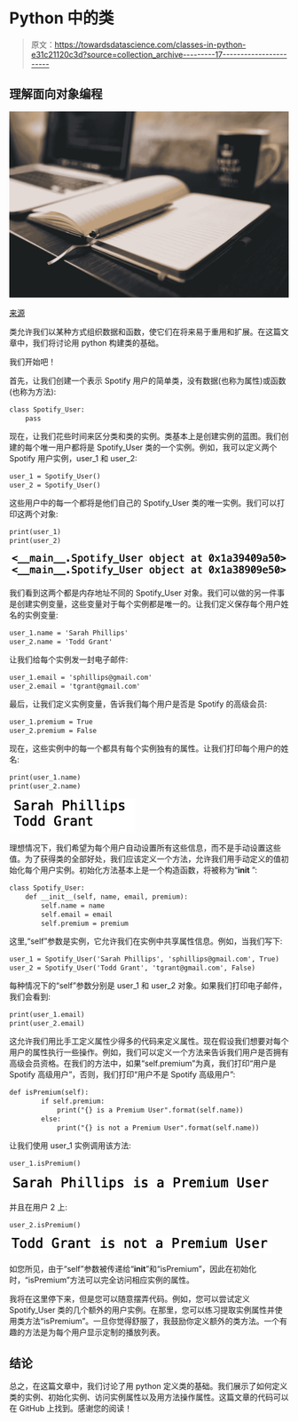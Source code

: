 # Python 中的类

> 原文：<https://towardsdatascience.com/classes-in-python-e31c21120c3d?source=collection_archive---------17----------------------->

## 理解面向对象编程

![](img/abd52cc5cef559cb15645b0249cdf640.png)

[来源](https://www.pexels.com/photo/coffee-notebook-writing-computer-34601/)

类允许我们以某种方式组织数据和函数，使它们在将来易于重用和扩展。在这篇文章中，我们将讨论用 python 构建类的基础。

我们开始吧！

首先，让我们创建一个表示 Spotify 用户的简单类，没有数据(也称为属性)或函数(也称为方法):

```
class Spotify_User:
    pass
```

现在，让我们花些时间来区分类和类的实例。类基本上是创建实例的蓝图。我们创建的每个唯一用户都将是 Spotify_User 类的一个实例。例如，我可以定义两个 Spotify 用户实例，user_1 和 user_2:

```
user_1 = Spotify_User()
user_2 = Spotify_User()
```

这些用户中的每一个都将是他们自己的 Spotify_User 类的唯一实例。我们可以打印这两个对象:

```
print(user_1)
print(user_2)
```

![](img/64238b5dd7eed9ac3fd0701a05eb80c6.png)

我们看到这两个都是内存地址不同的 Spotify_User 对象。我们可以做的另一件事是创建实例变量，这些变量对于每个实例都是唯一的。让我们定义保存每个用户姓名的实例变量:

```
user_1.name = 'Sarah Phillips'
user_2.name = 'Todd Grant'
```

让我们给每个实例发一封电子邮件:

```
user_1.email = 'sphillips@gmail.com'
user_2.email = 'tgrant@gmail.com'
```

最后，让我们定义实例变量，告诉我们每个用户是否是 Spotify 的高级会员:

```
user_1.premium = True
user_2.premium = False
```

现在，这些实例中的每一个都具有每个实例独有的属性。让我们打印每个用户的姓名:

```
print(user_1.name)
print(user_2.name)
```

![](img/213833278d3c4191711495be02349d6a.png)

理想情况下，我们希望为每个用户自动设置所有这些信息，而不是手动设置这些值。为了获得类的全部好处，我们应该定义一个方法，允许我们用手动定义的值初始化每个用户实例。初始化方法基本上是一个构造函数，将被称为“__init__ ”:

```
class Spotify_User:
    def __init__(self, name, email, premium):
        self.name = name
        self.email = email
        self.premium = premium
```

这里,“self”参数是实例，它允许我们在实例中共享属性信息。例如，当我们写下:

```
user_1 = Spotify_User('Sarah Phillips', 'sphillips@gmail.com', True)
user_2 = Spotify_User('Todd Grant', 'tgrant@gmail.com', False)
```

每种情况下的“self”参数分别是 user_1 和 user_2 对象。如果我们打印电子邮件，我们会看到:

```
print(user_1.email)
print(user_2.email)
```

这允许我们用比手工定义属性少得多的代码来定义属性。现在假设我们想要对每个用户的属性执行一些操作。例如，我们可以定义一个方法来告诉我们用户是否拥有高级会员资格。在我们的方法中，如果“self.premium”为真，我们打印“用户是 Spotify 高级用户”，否则，我们打印“用户不是 Spotify 高级用户”:

```
def isPremium(self):
        if self.premium:
            print("{} is a Premium User".format(self.name))
        else:
            print("{} is not a Premium User".format(self.name))
```

让我们使用 user_1 实例调用该方法:

```
user_1.isPremium()
```

![](img/8b697299022fdecf3b7ae8629e289ced.png)

并且在用户 2 上:

```
user_2.isPremium()
```

![](img/2b6b807adf381c4e731cb8181743ae55.png)

如您所见，由于“self”参数被传递给“__init__”和“isPremium”，因此在初始化时，“isPremium”方法可以完全访问相应实例的属性。

我将在这里停下来，但是您可以随意摆弄代码。例如，您可以尝试定义 Spotify_User 类的几个额外的用户实例。在那里，您可以练习提取实例属性并使用类方法“isPremium”。一旦你觉得舒服了，我鼓励你定义额外的类方法。一个有趣的方法是为每个用户显示定制的播放列表。

## 结论

总之，在这篇文章中，我们讨论了用 python 定义类的基础。我们展示了如何定义类的实例、初始化实例、访问实例属性以及用方法操作属性。这篇文章的代码可以在 GitHub 上找到。感谢您的阅读！